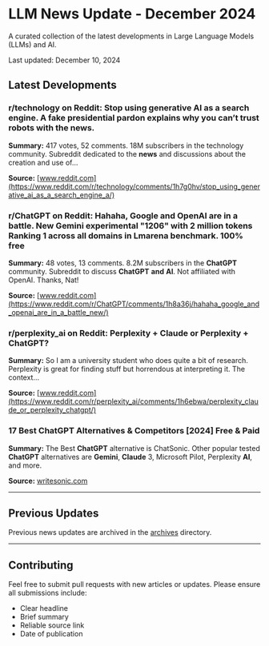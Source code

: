 # LLM News Update - December 2024

A curated collection of the latest developments in Large Language Models (LLMs) and AI.

Last updated: December 10, 2024

## Latest Developments

### r/technology on Reddit: Stop using generative AI as a search engine. A fake presidential pardon explains why you can’t trust robots with the news.
**Summary:** 417 votes, 52 comments. 18M subscribers in the technology community. Subreddit dedicated to the <strong>news</strong> and discussions about the creation and use of…

**Source:** [www.reddit.com](https://www.reddit.com/r/technology/comments/1h7g0hv/stop_using_generative_ai_as_a_search_engine_a/)

### r/ChatGPT on Reddit: Hahaha, Google and OpenAI are in a battle. New Gemini experimental "1206" with 2 million tokens Ranking 1 across all domains in Lmarena benchmark. 100% free
**Summary:** 48 votes, 13 comments. 8.2M subscribers in the <strong>ChatGPT</strong> community. Subreddit to discuss <strong>ChatGPT</strong> <strong>and</strong> <strong>AI</strong>. Not affiliated with OpenAI. Thanks, Nat!

**Source:** [www.reddit.com](https://www.reddit.com/r/ChatGPT/comments/1h8a36j/hahaha_google_and_openai_are_in_a_battle_new/)

### r/perplexity_ai on Reddit: Perplexity + Claude or Perplexity + ChatGPT?
**Summary:** So I am a university student who does quite a bit of research. Perplexity is great for finding stuff but horrendous at interpreting it. The context…

**Source:** [www.reddit.com](https://www.reddit.com/r/perplexity_ai/comments/1h6ebwa/perplexity_claude_or_perplexity_chatgpt/)

### 17 Best ChatGPT Alternatives & Competitors [2024] Free & Paid
**Summary:** The Best <strong>ChatGPT</strong> alternative is ChatSonic. Other popular tested <strong>ChatGPT</strong> alternatives are <strong>Gemini</strong>, <strong>Claude</strong> 3, Microsoft Pilot, Perplexity <strong>AI</strong>, and more.

**Source:** [writesonic.com](https://writesonic.com/blog/chatgpt-alternatives)

---

## Previous Updates

Previous news updates are archived in the [archives](./archives) directory.

---

## Contributing

Feel free to submit pull requests with new articles or updates. Please ensure all submissions include:
- Clear headline
- Brief summary
- Reliable source link
- Date of publication